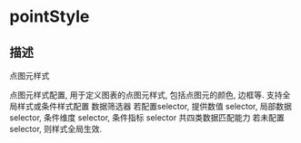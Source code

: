 # pointStyle
## 描述
点图元样式

点图元样式配置, 用于定义图表的点图元样式, 包括点图元的颜色, 边框等.
支持全局样式或条件样式配置
数据筛选器
若配置selector, 提供数值 selector, 局部数据 selector, 条件维度 selector, 条件指标 selector 共四类数据匹配能力
若未配置selector, 则样式全局生效.
